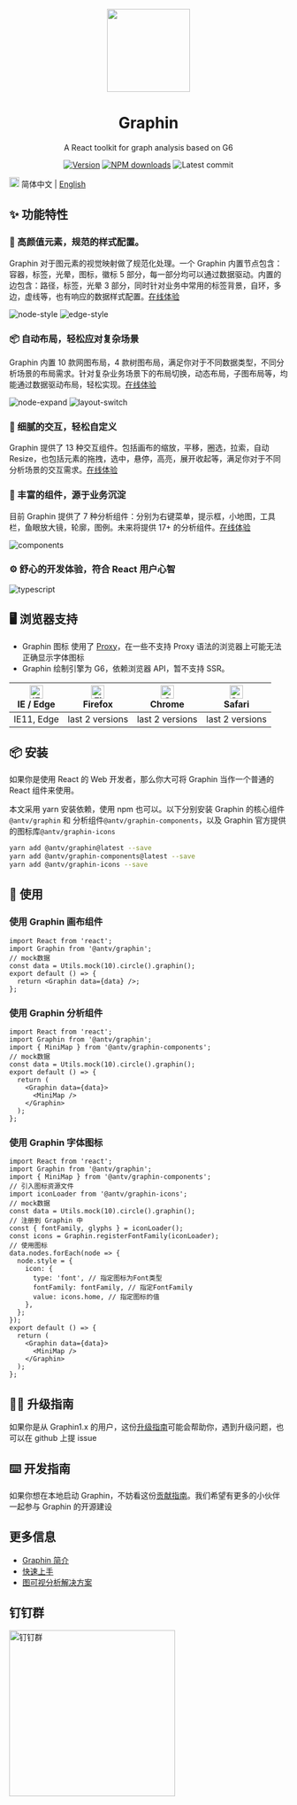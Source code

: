 <p align="center">
  <a href="https://ant.design">
    <img width="150" src="https://gw.alipayobjects.com/zos/antfincdn/0b4HzOcEJY/Graphin.svg">
  </a>
</p>
<h1 align="center">Graphin</h1>

<div align="center">

A React toolkit for graph analysis based on G6

[![Version](https://badgen.net/npm/v/@antv/graphin)](https://www.npmjs.com/@antv/graphin)
[![NPM downloads](http://img.shields.io/npm/dm/@antv/graphin.svg)](http://npmjs.com/@antv/graphin)
![Latest commit](https://badgen.net/github/last-commit/antvis/graphin)

</div>

<img src="https://gw.alipayobjects.com/zos/antfincdn/R8sN%24GNdh6/language.svg" width="18"> 简体中文 | [English](./README.md)

## ✨ 功能特性

### 🎨 高颜值元素，规范的样式配置。

Graphin 对于图元素的视觉映射做了规范化处理。一个 Graphin 内置节点包含：容器，标签，光晕，图标，徽标 5 部分，每一部分均可以通过数据驱动。内置的边包含：路径，标签，光晕 3 部分，同时针对业务中常用的标签背景，自环，多边，虚线等，也有响应的数据样式配置。[在线体验](https://graphin.antv.vision/graphin/render/node)

![node-style](https://gw.alipayobjects.com/mdn/rms_402c1a/afts/img/A*eGi_S5NXE3cAAAAAAAAAAAAAARQnAQ)
![edge-style](https://gw.alipayobjects.com/mdn/rms_402c1a/afts/img/A*voNsS4vtKlsAAAAAAAAAAAAAARQnAQ)

### 📦 自动布局，轻松应对复杂场景

Graphin 内置 10 款网图布局，4 款树图布局，满足你对于不同数据类型，不同分析场景的布局需求。针对复杂业务场景下的布局切换，动态布局，子图布局等，均能通过数据驱动布局，轻松实现。[在线体验](https://graphin.antv.vision/graphin/layout/dynamic-layout)

![node-expand](https://gw.alipayobjects.com/mdn/rms_402c1a/afts/img/A*tdcwQYD_FLoAAAAAAAAAAAAAARQnAQ)
![layout-switch](https://gw.alipayobjects.com/mdn/rms_402c1a/afts/img/A*ZhBqT4ZONrcAAAAAAAAAAAAAARQnAQ)

### 📝 细腻的交互，轻松自定义

Graphin 提供了 13 种交互组件。包括画布的缩放，平移，圈选，拉索，自动 Resize，也包括元素的拖拽，选中，悬停，高亮，展开收起等，满足你对于不同分析场景的交互需求。[在线体验](https://graphin.antv.vision/graphin/behaviors/behaviors)

### 🚀 丰富的组件，源于业务沉淀

目前 Graphin 提供了 7 种分析组件：分别为右键菜单，提示框，小地图，工具栏，鱼眼放大镜，轮廓，图例。未来将提供 17+ 的分析组件。[在线体验](https://graphin.antv.vision/components/interaction/context-menu)

![components](https://gw.alipayobjects.com/mdn/rms_402c1a/afts/img/A*XebMSIakucgAAAAAAAAAAAAAARQnAQ)

### ⚙️ 舒心的开发体验，符合 React 用户心智

![typescript](https://gw.alipayobjects.com/mdn/rms_402c1a/afts/img/A*xpoaRpOGme4AAAAAAAAAAAAAARQnAQ)

## 🖥 浏览器支持

- Graphin 图标 使用了 [Proxy](https://caniuse.com/?search=Proxy)，在一些不支持 Proxy 语法的浏览器上可能无法正确显示字体图标
- Graphin 绘制引擎为 G6，依赖浏览器 API，暂不支持 SSR。

| [<img src="https://raw.githubusercontent.com/alrra/browser-logos/master/src/edge/edge_48x48.png" alt="IE / Edge" width="24px" height="24px" />](http://godban.github.io/browsers-support-badges/)<br>IE / Edge | [<img src="https://raw.githubusercontent.com/alrra/browser-logos/master/src/firefox/firefox_48x48.png" alt="Firefox" width="24px" height="24px" />](http://godban.github.io/browsers-support-badges/)<br>Firefox | [<img src="https://raw.githubusercontent.com/alrra/browser-logos/master/src/chrome/chrome_48x48.png" alt="Chrome" width="24px" height="24px" />](http://godban.github.io/browsers-support-badges/)<br>Chrome | [<img src="https://raw.githubusercontent.com/alrra/browser-logos/master/src/safari/safari_48x48.png" alt="Safari" width="24px" height="24px" />](http://godban.github.io/browsers-support-badges/)<br>Safari |
| -------------------------------------------------------------------------------------------------------------------------------------------------------------------------------------------------------------- | ---------------------------------------------------------------------------------------------------------------------------------------------------------------------------------------------------------------- | ------------------------------------------------------------------------------------------------------------------------------------------------------------------------------------------------------------ | ------------------------------------------------------------------------------------------------------------------------------------------------------------------------------------------------------------ |
| IE11, Edge                                                                                                                                                                                                     | last 2 versions                                                                                                                                                                                                  | last 2 versions                                                                                                                                                                                              | last 2 versions                                                                                                                                                                                              |

## 📦 安装

如果你是使用 React 的 Web 开发者，那么你大可将 Graphin 当作一个普通的 React 组件来使用。

本文采用 yarn 安装依赖，使用 npm 也可以。以下分别安装 Graphin 的核心组件`@antv/graphin` 和 分析组件`@antv/graphin-components`，以及 Graphin 官方提供的图标库`@antv/graphin-icons`

```bash
yarn add @antv/graphin@latest --save
yarn add @antv/graphin-components@latest --save
yarn add @antv/graphin-icons --save
```

## 🔨 使用

### 使用 Graphin 画布组件

```tsx | pure
import React from 'react';
import Graphin from '@antv/graphin';
// mock数据
const data = Utils.mock(10).circle().graphin();
export default () => {
  return <Graphin data={data} />;
};
```

### 使用 Graphin 分析组件

```tsx | pure
import React from 'react';
import Graphin from '@antv/graphin';
import { MiniMap } from '@antv/graphin-components';
// mock数据
const data = Utils.mock(10).circle().graphin();
export default () => {
  return (
    <Graphin data={data}>
      <MiniMap />
    </Graphin>
  );
};
```

### 使用 Graphin 字体图标

```tsx | pure
import React from 'react';
import Graphin from '@antv/graphin';
import { MiniMap } from '@antv/graphin-components';
// 引入图标资源文件
import iconLoader from '@antv/graphin-icons';
// mock数据
const data = Utils.mock(10).circle().graphin();
// 注册到 Graphin 中
const { fontFamily, glyphs } = iconLoader();
const icons = Graphin.registerFontFamily(iconLoader);
// 使用图标
data.nodes.forEach(node => {
  node.style = {
    icon: {
      type: 'font', // 指定图标为Font类型
      fontFamily: fontFamily, // 指定FontFamily
      value: icons.home, // 指定图标的值
    },
  };
});
export default () => {
  return (
    <Graphin data={data}>
      <MiniMap />
    </Graphin>
  );
};
```

## 👨‍💻 升级指南

如果你是从 Graphin1.x 的用户，这份[升级指南](https://graphin.antv.vision/graphin/quick-start/migration)可能会帮助你，遇到升级问题，也可以在 github 上提 issue

## ⌨️ 开发指南

如果你想在本地启动 Graphin，不妨看这份[贡献指南](https://graphin.antv.vision/graphin/quick-start/contributing)。我们希望有更多的小伙伴一起参与 Graphin 的开源建设

## 更多信息

- [Graphin 简介](https://graphin.antv.vision/graphin/quick-start/introduction)
- [快速上手](https://graphin.antv.vision/graphin/quick-start/quick-start)
- [图可视分析解决方案](https://graphin.antv.vision/solution/database/graph-database)

## 钉钉群

<img src='https://gw.alipayobjects.com/mdn/rms_402c1a/afts/img/A*-qzoTpLg-1cAAAAAAAAAAAAAARQnAQ' alt='钉钉群' width= '300px'/>
